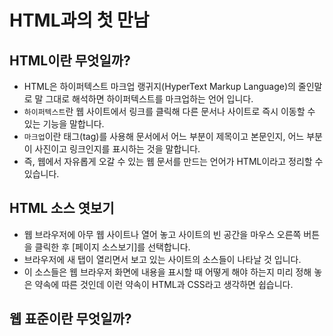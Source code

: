 # HTML과의 첫 만남

## HTML이란 무엇일까?
- HTML은 하이퍼텍스트 마크업 랭귀지(HyperText Markup Language)의 줄인말로 말 그대로 해석하면 하이퍼텍스트를 마크업하는 언어 입니다.
- <code>하이퍼텍스트</code>란 웹 사이트에서 링크를 클릭해 다른 문서나 사이트로 즉시 이동할 수 있는 기능을 말합니다.
- <code>마크업</code>이란 태그(tag)를 사용해 문서에서 어느 부분이 제목이고 본문인지, 어느 부분이 사진이고 링크인지를 표시하는 것을 말합니다.
- 즉, 웹에서 자유롭게 오갈 수 있는 웹 문서를 만드는 언어가 HTML이라고 정리할 수 있습니다.


## HTML 소스 엿보기 

- 웹 브라우저에 아무 웹 사이트나 열어 놓고 사이트의 빈 공간을 마우스 오른쪽 버튼을 클릭한 후 [페이지 소스보기]를 선택합니다.
- 브라우저에 새 탭이 열리면서 보고 있는 사이트의 소스들이 나타날 것 입니다.
- 이 소스들은 웹 브라우저 화면에 내용을 표시할 때 어떻게 해야 하는지 미리 정해 놓은 약속에 따른 것인데 이런 약속이 HTML과 CSS라고 생각하면 쉽습니다.

## 웹 표준이란 무엇일까?